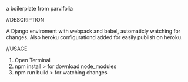 a boilerplate from parvifolia

//DESCRIPTION

A Django enviroment with webpack and babel, automaticly watching for changes.
Also heroku configurationd added for easily publish on heroku.

//USAGE

1. Open Terminal
2. npm install > for download node_modules
3. npm run build > for watching changes

